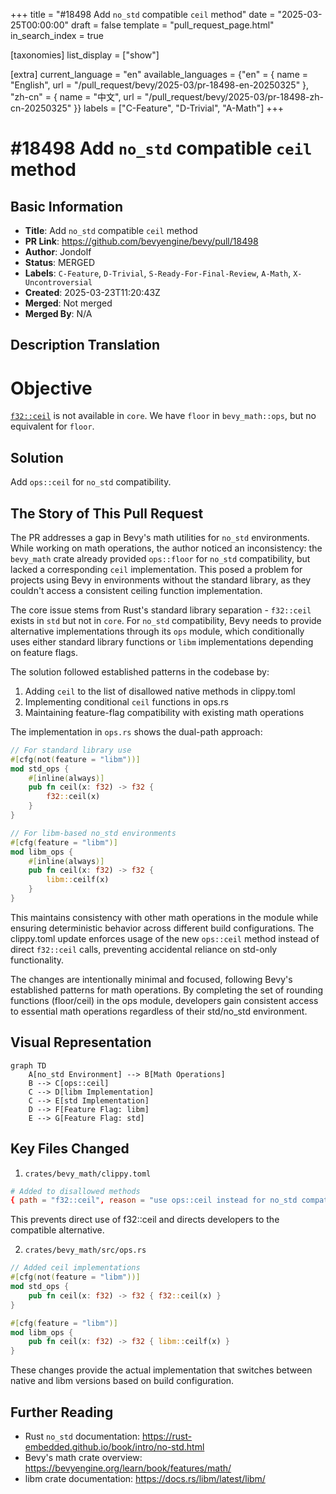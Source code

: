 +++
title = "#18498 Add `no_std` compatible `ceil` method"
date = "2025-03-25T00:00:00"
draft = false
template = "pull_request_page.html"
in_search_index = true

[taxonomies]
list_display = ["show"]

[extra]
current_language = "en"
available_languages = {"en" = { name = "English", url = "/pull_request/bevy/2025-03/pr-18498-en-20250325" }, "zh-cn" = { name = "中文", url = "/pull_request/bevy/2025-03/pr-18498-zh-cn-20250325" }}
labels = ["C-Feature", "D-Trivial", "A-Math"]
+++

# #18498 Add `no_std` compatible `ceil` method

## Basic Information
- **Title**: Add `no_std` compatible `ceil` method
- **PR Link**: https://github.com/bevyengine/bevy/pull/18498
- **Author**: Jondolf
- **Status**: MERGED
- **Labels**: `C-Feature`, `D-Trivial`, `S-Ready-For-Final-Review`, `A-Math`, `X-Uncontroversial`
- **Created**: 2025-03-23T11:20:43Z
- **Merged**: Not merged
- **Merged By**: N/A

## Description Translation
# Objective

[`f32::ceil`](https://doc.rust-lang.org/std/primitive.f32.html#method.ceil) is not available in `core`. We have `floor` in `bevy_math::ops`, but no equivalent for `floor`.

## Solution

Add `ops::ceil` for `no_std` compatibility.

## The Story of This Pull Request

The PR addresses a gap in Bevy's math utilities for `no_std` environments. While working on math operations, the author noticed an inconsistency: the `bevy_math` crate already provided `ops::floor` for `no_std` compatibility, but lacked a corresponding `ceil` implementation. This posed a problem for projects using Bevy in environments without the standard library, as they couldn't access a consistent ceiling function implementation.

The core issue stems from Rust's standard library separation - `f32::ceil` exists in `std` but not in `core`. For `no_std` compatibility, Bevy needs to provide alternative implementations through its `ops` module, which conditionally uses either standard library functions or `libm` implementations depending on feature flags.

The solution followed established patterns in the codebase by:
1. Adding `ceil` to the list of disallowed native methods in clippy.toml
2. Implementing conditional `ceil` functions in ops.rs
3. Maintaining feature-flag compatibility with existing math operations

The implementation in `ops.rs` shows the dual-path approach:

```rust
// For standard library use
#[cfg(not(feature = "libm"))]
mod std_ops {
    #[inline(always)]
    pub fn ceil(x: f32) -> f32 {
        f32::ceil(x)
    }
}

// For libm-based no_std environments
#[cfg(feature = "libm")]
mod libm_ops {
    #[inline(always)]
    pub fn ceil(x: f32) -> f32 {
        libm::ceilf(x)
    }
}
```

This maintains consistency with other math operations in the module while ensuring deterministic behavior across different build configurations. The clippy.toml update enforces usage of the new `ops::ceil` method instead of direct `f32::ceil` calls, preventing accidental reliance on std-only functionality.

The changes are intentionally minimal and focused, following Bevy's established patterns for math operations. By completing the set of rounding functions (floor/ceil) in the ops module, developers gain consistent access to essential math operations regardless of their std/no_std environment.

## Visual Representation

```mermaid
graph TD
    A[no_std Environment] --> B[Math Operations]
    B --> C[ops::ceil]
    C --> D[libm Implementation]
    C --> E[std Implementation]
    D --> F[Feature Flag: libm]
    E --> G[Feature Flag: std]
```

## Key Files Changed

1. `crates/bevy_math/clippy.toml`
```toml
# Added to disallowed methods
{ path = "f32::ceil", reason = "use ops::ceil instead for no_std compatibility" }
```
This prevents direct use of f32::ceil and directs developers to the compatible alternative.

2. `crates/bevy_math/src/ops.rs`
```rust
// Added ceil implementations
#[cfg(not(feature = "libm"))]
mod std_ops {
    pub fn ceil(x: f32) -> f32 { f32::ceil(x) }
}

#[cfg(feature = "libm")]
mod libm_ops {
    pub fn ceil(x: f32) -> f32 { libm::ceilf(x) }
}
```
These changes provide the actual implementation that switches between native and libm versions based on build configuration.

## Further Reading

- Rust `no_std` documentation: https://rust-embedded.github.io/book/intro/no-std.html
- Bevy's math crate overview: https://bevyengine.org/learn/book/features/math/
- libm crate documentation: https://docs.rs/libm/latest/libm/